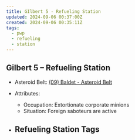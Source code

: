 ```yaml
---
title: GIlbert 5 - Refueling Station
updated: 2024-09-06 00:37:00Z
created: 2024-09-06 00:35:11Z
tags:
  - pwp
  - refueling
  - station
---
```


## Gilbert 5 &ndash; Refueling Station

- Asteroid Belt: [(09) Baldet - Asteroid Belt](../../../Gaming/StarsWithoutNumber/PiratesWithoutPlunder/%2809%29%20Baldet%20-%20Asteroid%20Belt.md)

- Attributes:
   -   Occupation: Extortionate corporate minions
   -   Situation: Foreign saboteurs are active

- Refueling Station Tags
	-  

